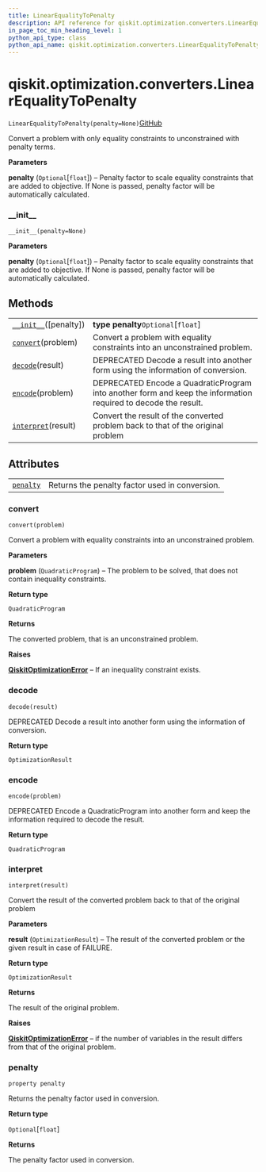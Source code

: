 ```yaml
---
title: LinearEqualityToPenalty
description: API reference for qiskit.optimization.converters.LinearEqualityToPenalty
in_page_toc_min_heading_level: 1
python_api_type: class
python_api_name: qiskit.optimization.converters.LinearEqualityToPenalty
---
```


<span id="qiskit-optimization-converters-linearequalitytopenalty" />

# qiskit.optimization.converters.LinearEqualityToPenalty

<span id="qiskit.optimization.converters.LinearEqualityToPenalty" />

`LinearEqualityToPenalty(penalty=None)`[GitHub](https://github.com/qiskit-community/qiskit-aqua/tree/stable/0.8/qiskit/optimization/converters/linear_equality_to_penalty.py "view source code")

Convert a problem with only equality constraints to unconstrained with penalty terms.

**Parameters**

**penalty** (`Optional`\[`float`]) – Penalty factor to scale equality constraints that are added to objective. If None is passed, penalty factor will be automatically calculated.

### \_\_init\_\_

<span id="qiskit.optimization.converters.LinearEqualityToPenalty.__init__" />

`__init__(penalty=None)`

**Parameters**

**penalty** (`Optional`\[`float`]) – Penalty factor to scale equality constraints that are added to objective. If None is passed, penalty factor will be automatically calculated.

## Methods

|                                                                                                                                                              |                                                                                                                |
| ------------------------------------------------------------------------------------------------------------------------------------------------------------ | -------------------------------------------------------------------------------------------------------------- |
| [`__init__`](#qiskit.optimization.converters.LinearEqualityToPenalty.__init__ "qiskit.optimization.converters.LinearEqualityToPenalty.__init__")(\[penalty]) | **type penalty**`Optional`\[`float`]                                                                           |
| [`convert`](#qiskit.optimization.converters.LinearEqualityToPenalty.convert "qiskit.optimization.converters.LinearEqualityToPenalty.convert")(problem)       | Convert a problem with equality constraints into an unconstrained problem.                                     |
| [`decode`](#qiskit.optimization.converters.LinearEqualityToPenalty.decode "qiskit.optimization.converters.LinearEqualityToPenalty.decode")(result)           | DEPRECATED Decode a result into another form using the information of conversion.                              |
| [`encode`](#qiskit.optimization.converters.LinearEqualityToPenalty.encode "qiskit.optimization.converters.LinearEqualityToPenalty.encode")(problem)          | DEPRECATED Encode a QuadraticProgram into another form and keep the information required to decode the result. |
| [`interpret`](#qiskit.optimization.converters.LinearEqualityToPenalty.interpret "qiskit.optimization.converters.LinearEqualityToPenalty.interpret")(result)  | Convert the result of the converted problem back to that of the original problem                               |

## Attributes

|                                                                                                                                               |                                                |
| --------------------------------------------------------------------------------------------------------------------------------------------- | ---------------------------------------------- |
| [`penalty`](#qiskit.optimization.converters.LinearEqualityToPenalty.penalty "qiskit.optimization.converters.LinearEqualityToPenalty.penalty") | Returns the penalty factor used in conversion. |

### convert

<span id="qiskit.optimization.converters.LinearEqualityToPenalty.convert" />

`convert(problem)`

Convert a problem with equality constraints into an unconstrained problem.

**Parameters**

**problem** (`QuadraticProgram`) – The problem to be solved, that does not contain inequality constraints.

**Return type**

`QuadraticProgram`

**Returns**

The converted problem, that is an unconstrained problem.

**Raises**

[**QiskitOptimizationError**](qiskit.optimization.QiskitOptimizationError "qiskit.optimization.QiskitOptimizationError") – If an inequality constraint exists.

### decode

<span id="qiskit.optimization.converters.LinearEqualityToPenalty.decode" />

`decode(result)`

DEPRECATED Decode a result into another form using the information of conversion.

**Return type**

`OptimizationResult`

### encode

<span id="qiskit.optimization.converters.LinearEqualityToPenalty.encode" />

`encode(problem)`

DEPRECATED Encode a QuadraticProgram into another form and keep the information required to decode the result.

**Return type**

`QuadraticProgram`

### interpret

<span id="qiskit.optimization.converters.LinearEqualityToPenalty.interpret" />

`interpret(result)`

Convert the result of the converted problem back to that of the original problem

**Parameters**

**result** (`OptimizationResult`) – The result of the converted problem or the given result in case of FAILURE.

**Return type**

`OptimizationResult`

**Returns**

The result of the original problem.

**Raises**

[**QiskitOptimizationError**](qiskit.optimization.QiskitOptimizationError "qiskit.optimization.QiskitOptimizationError") – if the number of variables in the result differs from that of the original problem.

### penalty

<span id="qiskit.optimization.converters.LinearEqualityToPenalty.penalty" />

`property penalty`

Returns the penalty factor used in conversion.

**Return type**

`Optional`\[`float`]

**Returns**

The penalty factor used in conversion.

